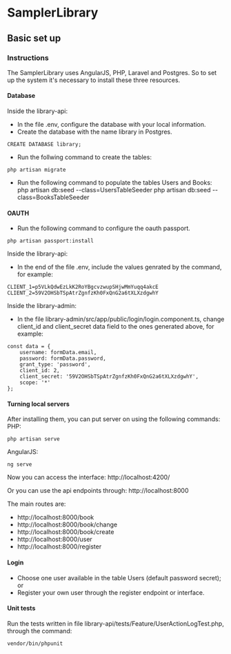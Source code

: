 # SamplerLibrary

## Basic set up

### Instructions
The SamplerLibrary uses AngularJS, PHP, Laravel and Postgres.
So to set up the system it's necessary to install these three resources.

#### Database 
Inside the library-api:
- In the file .env, configure the database with your local information.
- Create the database with the name library in Postgres.
```
CREATE DATABASE library;
```
- Run the follwing command to create the tables:
```
php artisan migrate
```
- Run the following command to populate the tables Users and Books:
php artisan db:seed --class=UsersTableSeeder
php artisan db:seed --class=BooksTableSeeder

#### OAUTH
- Run the following command to configure the oauth passport.
```
php artisan passport:install
```
Inside the library-api:
- In the end of the file .env, include the values genrated by the command, for example:
```
CLIENT_1=p5VLkQdwEzLkK2RoYBgcvzwupSHjwMmYuqq4akcE
CLIENT_2=59V2OHSbTSpAtrZgnfzKh0FxQnG2a6tXLXzdgwhY
```

Inside the library-admin:
- In the file library-admin/src/app/public/login/login.component.ts, change 
client_id and client_secret data field to the ones generated above, for example:
```
const data = {
    username: formData.email,
    password: formData.password,
    grant_type: 'password',
    client_id: 2,
    client_secret: '59V2OHSbTSpAtrZgnfzKh0FxQnG2a6tXLXzdgwhY',
    scope: '*'
};
```

#### Turning local servers
After installing them, you can put server on using the following commands:
PHP:
```
php artisan serve
``` 
AngularJS: 
```
ng serve
```
Now you can access the interface:
http://localhost:4200/

Or you can use the api endpoints through:
http://localhost:8000

The main routes are:
- http://localhost:8000/book
- http://localhost:8000/book/change
- http://localhost:8000/book/create
- http://localhost:8000/user
- http://localhost:8000/register

#### Login
- Choose one user available in the table Users (default password secret); or
- Register your own user through the register endpoint or interface.

#### Unit tests
Run the tests written in file library-api/tests/Feature/UserActionLogTest.php, through the command:
```
vendor/bin/phpunit
```